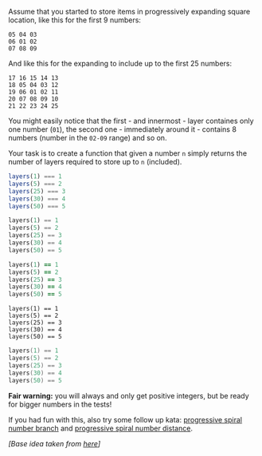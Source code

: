 Assume that you started to store items in progressively expanding square location, like this for the first 9 numbers:

```
05 04 03
06 01 02
07 08 09
```

And like this for the expanding to include up to the first 25 numbers:

```
17 16 15 14 13
18 05 04 03 12
19 06 01 02 11
20 07 08 09 10
21 22 23 24 25
```

You might easily notice that the first - and innermost - layer containes only one number (`01`), the second one  - immediately around it - contains 8 numbers (number in the `02-09` range) and so on.

Your task is to create a function that given a number `n` simply returns the number of layers required to store up to `n` (included).

```javascript
layers(1) === 1
layers(5) === 2
layers(25) === 3
layers(30) === 4
layers(50) === 5
```
```python
layers(1) == 1
layers(5) == 2
layers(25) == 3
layers(30) == 4
layers(50) == 5
```
```ruby
layers(1) == 1
layers(5) == 2
layers(25) == 3
layers(30) == 4
layers(50) == 5
```
```crystal
layers(1) == 1
layers(5) == 2
layers(25) == 3
layers(30) == 4
layers(50) == 5
```
```cpp
layers(1) == 1
layers(5) == 2
layers(25) == 3
layers(30) == 4
layers(50) == 5
```

**Fair warning:** you will always and only get positive integers, but be ready for bigger numbers in the tests!

If you had fun with this, also try some follow up kata: [progressive spiral number branch](https://www.codewars.com/kata/progressive-spiral-number-branch/) and [progressive spiral number distance](https://www.codewars.com/kata/progressive-spiral-number-distance/).

*[Base idea taken from [here](http://adventofcode.com/2017/day/3)]*